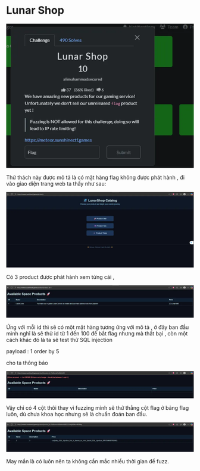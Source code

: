# Lunar Shop

![image](static/1.png)

Thử thách này được mô tả là có mặt hàng flag không được phát hành , đi vào giao diện trang web ta thấy như sau:

![image](static/2.png)

Có 3 product được phát hành xem từng cái ,

![image](static/3.png)

Ứng với mỗi id thì sẽ có một mặt hàng tương ứng với mô tả , ở đây ban đầu mình nghĩ là sẽ thử id từ 1 đến 100 để bắt flag nhưng mà thất bại , còn một cách khác đó là ta sẽ test thử SQL injection

payload : 1 order by 5  

cho ta thông báo 

![image](static/4.png)

Vậy chỉ có 4 cột thôi thay vì fuzzing mình sẽ thử thẳng cột flag ở bảng flag luôn, dù chưa khoa học nhưng sẽ là chuẩn đoán ban đầu.

![image](static/5.png)

May mắn là có luôn nên ta không cần mắc nhiều thời gian để fuzz.